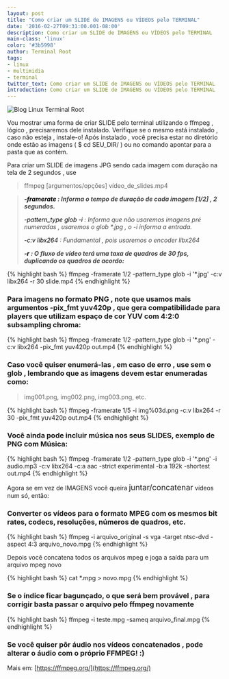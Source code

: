 ```yaml
---
layout: post
title: "Como criar um SLIDE de IMAGENS ou VÍDEOS pelo TERMINAL"
date: '2016-02-27T09:31:00.001-08:00'
description: Como criar um SLIDE de IMAGENS ou VÍDEOS pelo TERMINAL
main-class: 'linux'
color: '#3b5998'
author: Terminal Root
tags:
- linux
- multimidia
- terminal
twitter_text: Como criar um SLIDE de IMAGENS ou VÍDEOS pelo TERMINAL
introduction: Como criar um SLIDE de IMAGENS ou VÍDEOS pelo TERMINAL
---
```


![Blog Linux Terminal Root](https://3.bp.blogspot.com/-E8s8Vf8S3hc/VtHbk1l0lvI/AAAAAAAAAC4/8cadnuF31aY/s320/COMO%2BCRIAR%2BUM%2BSLIDE%2BDE%2BIMAGENS%2BOU%2BV%25C3%258DDEOS%2BPELO%2BTERMINAL.jpg)

Vou mostrar uma forma de criar SLIDE pelo terminal utilizando o ffmpeg , lógico , precisaremos dele instalado. Verifique se o mesmo está instalado , caso não esteja , instale-o! Após instalado , você precisa estar no diretório onde estão as imagens ( $ cd SEU_DIR/ ) ou no comando apontar para a pasta que as contém. 

Para criar um SLIDE de imagens JPG sendo cada imagem com duração na tela de 2 segundos , use 

> ffmpeg [argumentos/opções] vídeo_de_slides.mp4
 

<blockquote class="tr_bq"><b>  <i><span style="color: #444444;"><span style="color: black;">-framerate</span> : Informa o tempo de duração de cada imagem [1/2] , 2 segundos.</span></i></b>
<p><i><span style="color: #444444;">  <span style="color: black;">-pattern_type glob -i</span> : Informa que não usaremos imagens pré numeradas , usaremos o glob *.jpg , o -i informa a entrada.</span></i></p>
<p><i><span style="color: #444444;">  <span style="color: black;">-c:v libx264</span> : Fundamental , pois usaremos o encoder libx264</span></i></p>
<b><i><span style="color: #444444;">  <span style="color: black;">-r</span> : O fluxo de vídeo terá uma taxa de quadros de 30 fps, duplicando os quadros de acordo:</span></i></b></blockquote>

{% highlight bash %}
ffmpeg -framerate 1/2 -pattern_type glob -i '*.jpg' -c:v libx264 -r 30 slide.mp4
{% endhighlight %}

### Para imagens no formato PNG , note que usamos mais argumentos -pix_fmt yuv420p , que gera compatibilidade para players que utilizam espaço de cor YUV com 4:2:0 subsampling chroma:

{% highlight bash %}
ffmpeg -framerate 1/2 -pattern_type glob -i '*.png' -c:v libx264 -pix_fmt yuv420p out.mp4
{% endhighlight %}

### Caso você quiser enumerá-las , em caso de erro , use sem o glob , lembrando que as imagens devem estar enumeradas como:

> img001.png, img002.png, img003.png, etc.



{% highlight bash %}
ffmpeg -framerate 1/5 -i img%03d.png -c:v libx264 -r 30 -pix_fmt yuv420p out.mp4
{% endhighlight %}


### Você ainda pode incluir música nos seus SLIDES, exemplo de PNG com Música:

{% highlight bash %}
ffmpeg -framerate 1/2 -pattern_type glob -i '*.png' -i audio.mp3 -c:v libx264 -c:a aac -strict experimental -b:a 192k -shortest out.mp4
{% endhighlight %}

Agora se em vez de IMAGENS você queira <span style="font-size: large;">juntar/concatenar</span> vídeos num só, então:
 
### Converter os vídeos para o formato MPEG com os mesmos bit rates, codecs, resoluções, números de quadros, etc.

{% highlight bash %}
ffmpeg -i arquivo_original -s vga -target ntsc-dvd -aspect 4:3 arquivo_novo.mpg
{% endhighlight %}
 
Depois você concatena todos os arquivos mpeg e joga a saída para um arquivo mpeg novo

{% highlight bash %}
cat *.mpg > novo.mpg
{% endhighlight %}
 
### Se o índice ficar bagunçado, o que será bem provável , para corrigir basta passar o arquivo pelo ffmpeg novamente

{% highlight bash %}
ffmpeg -i teste.mpg -sameq arquivo_final.mpg
{% endhighlight %}
 
### Se você quiser pôr áudio nos vídeos concatenados , pode alterar o áudio com o próprio FFMPEG! :)
 
Mais em: [https://ffmpeg.org/](https://ffmpeg.org/)


